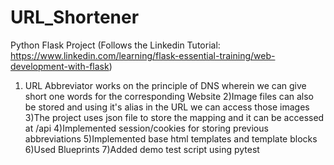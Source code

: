 # URL_Shortener
Python Flask Project (Follows the Linkedin Tutorial: https://www.linkedin.com/learning/flask-essential-training/web-development-with-flask)

1) URL Abbreviator works on the principle of DNS wherein we can give short one words for the corresponding Website
2)Image files can also be stored and using it's alias in the URL we can access those images
3)The project uses json file to store the mapping and it can be accessed at /api
4)Implemented session/cookies for storing previous abbreviations
5)Implemented base html templates and template blocks
6)Used Blueprints
7)Added demo test script using pytest
